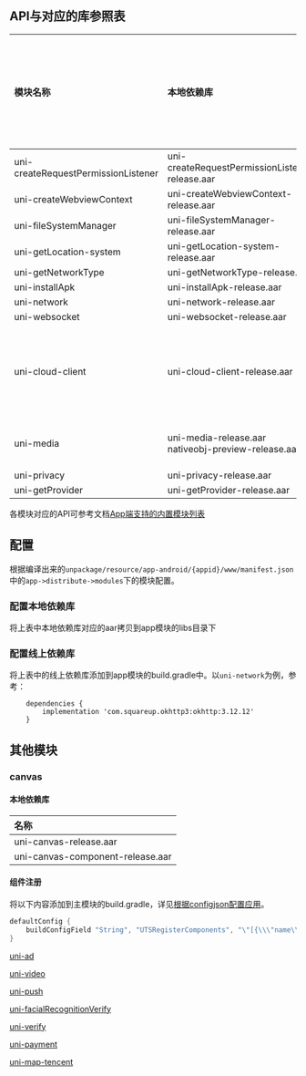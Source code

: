 ## API与对应的库参照表

|模块名称							|本地依赖库												|线上依赖库																																								|最低支持安卓版本	|依赖的模块																							|
|:--								|:--													|:--																																									|:--			|:--																								|
|uni-createRequestPermissionListener|uni-createRequestPermissionListener-release.aar		|-																																										|-				|-																									|
|uni-createWebviewContext			|uni-createWebviewContext-release.aar					|-																																										|-				|-																									|
|uni-fileSystemManager				|uni-fileSystemManager-release.aar						|org.brotli:dec:0.1.2																																					|-				|-																									|
|uni-getLocation-system				|uni-getLocation-system-release.aar						|-																																										|-				|-																									|
|uni-getNetworkType					|uni-getNetworkType-release.aar							|-																																										|-				|-																									|
|uni-installApk						|uni-installApk-release.aar								|-																																										|-				|-																									|
|uni-network						|uni-network-release.aar								|com.squareup.okhttp3:okhttp:3.12.12																																	|-				|-																									|
|uni-websocket						|uni-websocket-release.aar								|com.squareup.okhttp3:okhttp:3.12.12																																	|-				|-																									|
|uni-cloud-client					|uni-cloud-client-release.aar							|-																																										|-				|uni-network<br/>uni-storage<br/>uni-getSystemInfo<br/>uni-prompt<br/>uni-media<br/>uni-websocket	|
|uni-media							|uni-media-release.aar<br/>nativeobj-preview-release.aar|com.github.bumptech.glide:glide:4.9.0<br/>androidx.recyclerview:recyclerview:1.0.0<br/>androidx.appcompat:appcompat:1.6.1<br/>"androidx.activity:activity-ktx:1.9.2"	|-				|uni-prompt																							|
|uni-privacy						|uni-privacy-release.aar								|-																																										|-				|-																									|
|uni-getProvider					|uni-getProvider-release.aar							|-																																										|-				|-																									|
		
各模块对应的API可参考文档[App端支持的内置模块列表](https://doc.dcloud.net.cn/uni-app-x/collocation/manifest-modules.html#utsmodules)

## 配置

根据编译出来的`unpackage/resource/app-android/{appid}/www/manifest.json`中的`app->distribute->modules`下的模块配置。

### 配置本地依赖库

将上表中本地依赖库对应的aar拷贝到app模块的libs目录下

### 配置线上依赖库

将上表中的线上依赖库添加到app模块的build.gradle中。以`uni-network`为例，参考：

```
	dependencies {
		implementation 'com.squareup.okhttp3:okhttp:3.12.12'
	}
```

## 其他模块

### canvas

#### 本地依赖库

|名称								|
|:--								|
|uni-canvas-release.aar				|
|uni-canvas-component-release.aar	|

#### 组件注册

将以下内容添加到主模块的build.gradle，详见[根据configjson配置应用](../../use/android.md#utscomponents)。

```groovy
defaultConfig {
    buildConfigField "String", "UTSRegisterComponents", "\"[{\\\"name\\\":\\\"canvas\\\",\\\"class\\\":\\\"io.dcloud.canvas.CanvasComponent\\\",\\\"node\\\":\\\"io.dcloud.canvas.UniCanvasElementImpl\\\"}]\""
}
```

[uni-ad](/native/modules/android/uni-ad.md)

[uni-video](/native/modules/android/uni-video.md)

[uni-push](/native/modules/android/uni-push.md)

[uni-facialRecognitionVerify](/native/modules/android/uni-facialRecognitionVerify.md)

[uni-verify](/native/modules/android/uni-verify.md)

[uni-payment](/native/modules/android/uni-payment.md)

[uni-map-tencent](/native/modules/android/uni-map-tencent.md)